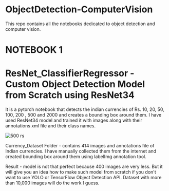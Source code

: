 # ObjectDetection-ComputerVision
This repo contains all the notebooks dedicated to object detection and computer vision. 

# NOTEBOOK 1

# ResNet_ClassifierRegressor  - Custom Object Detection Model from Scratch using ResNet34
It is a pytorch notebook that detects the indian currencies of Rs. 10, 20, 50, 100, 200 , 500 and 2000 and creates a bounding box around them. I have used ResNet34 model and trained it with images along with their annotations xml file and their class names. 

![500 rs](https://github.com/epicure24/ObjectDetection-ComputerVision/blob/main/Currency_Dataset/images/fiveHundred/500_1%20(copy).jpeg)

Currency_Dataset Folder - contains 414 images and annotations file of Indian currencies. I have manually collected them from the internet and created bounding box around them using labelImg annotation tool.

Result - model is not that perfect because 400 images are very less. But it will give you an idea how to make such model from scratch if you don't want to use YOLO or TensorFlow Object Detection API. Dataset with more than 10,000 images will do the work I guess.


